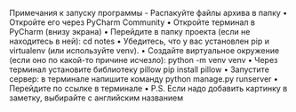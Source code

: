 Примечания к запуску программы
    - Распакуйте файлы архива в папку
    • Откройте его через PyCharm Community
    • Откройте терминал в PyCharm (внизу экрана)
    • Перейдите в папку проекта (если не находитесь в ней):
      cd notes
    • Убедитесь, что у вас установлен pip и virtualenv (или используйте venv).
    • Создайте виртуальное окружение (если оно по какой-то причине исчезло):
      python -m venv venv
    • Через терминал установите библиотеку pillow 
      pip install pillow
    • Запустите сервер: в терминале напишите команду  python manage.py runserver
    • Перейдите по ссылке в терминале
    • P.S. Если надо добавить картинку в заметку, выбирайте с английским названием 
